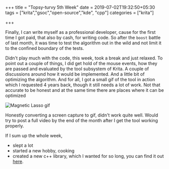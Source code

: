 +++
title = "Topsy-turvy 5th Week"
date = 2019-07-02T19:32:50+05:30
tags = ["krita","gsoc","open-source","kde", "cpp"]
categories = ["krita"]

+++

Finally, I can write myself as a professional developer, cause for the first time I got paid, that also by cash, for writing code. So after the `boost` battle of last month, it was time to test the algorithm out in the wild and not limit it to the confined boundary of the tests.

Didn't play much with the code, this week, took a break and just relaxed. To point out a couple of things, I did get hold of the mouse events, how they are passed and evaluated by the tool subsystem of Krita. A couple of discussions around how it would be implemented. And a little bit of optimizing the algorithm. And for all, I got a small gif of the tool in action which I requested 4 years back, though it still needs a lot of work. Not that accurate to be honest and at the same time there are places where it can be optimized

![Magnetic Lasso gif](/img/mlasso1.gif)

Honestly converting a screen capture to gif, didn't work quite well. Would try to post a full video by the end of the month after I get the tool working properly.

If I sum up the whole week,

- slept a lot
- started a new hobby, cooking
- created a new c++ library, which I wanted for so long, you can find it out [here](https://github.com/hellozee/errors).